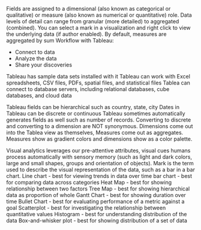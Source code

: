 Fields are assigned to a dimensional (also known as categorical or qualitative) or measure (also known as numerical or quantitative) role.
Data levels of detail can range from granular (more detailed) to aggregated (combined).
You can select a mark in a visualization and right click to view the underlying data (if author enabled).
By default, measures are aggregated by sum
Workflow with Tableau:
* Connect to data
* Analyze the data
* Share your discoveries

Tableau has sample data sets installed with it
Tableau can work with Excel spreadsheets, CSV files, PDFs, spatial files, and statistical files
Tablea can connect to database servers, including relational databases, cube databases, and cloud data

Tableau fields can be hierarchical such as country, state, city
Dates in Tableau can be discrete or continuous
Tableau sometimes automatically generates fields as well such as number of records.
Converting to discrete and converting to a dimension are NOT synonymous.
Dimensions come out into the Tablea view as themselves, Measures come out as aggregates.
Measures show as gradient colors and dimensions show as a color palette. 

Visual analytics leverages our pre-attentive attributes, visual cues humans process automatically with sensory memory (such as light and dark colors, large and small shapes, groups and orientation of objects).
Mark is the term used to describe the visual representation of the data, such as a bar in a bar chart.
Line chart - best for viewing trends in data over time
bar chart - best for comparing data across categories
Heat Map - best for showing relationship between two factors
Tree Map - best for showing hierarchical data as proportion of whole
Gantt Chart - best for showing duration over time
Bullet Chart - best for evaluating performance of a metric against a goal
Scatterplot - best for investigating the relationship between quantitative values
Histogram - best for understanding distribution of the data
Box-and-whisker plot - best for showing distribution of a set of data